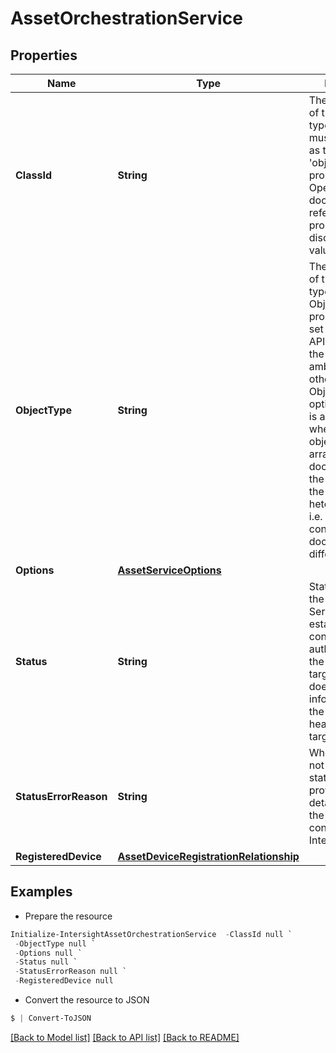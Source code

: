 # AssetOrchestrationService
## Properties

Name | Type | Description | Notes
------------ | ------------- | ------------- | -------------
**ClassId** | **String** | The concrete type of this complex type. Its value must be the same as the &#39;objectType&#39; property. The OpenAPI document references this property as a discriminator value. | [readonly] 
**ObjectType** | **String** | The concrete type of this complex type. The ObjectType property must be set explicitly by API clients when the type is ambiguous. In all other cases, the  ObjectType is optional.  The type is ambiguous when a managed object contains an array of nested documents, and the documents in the array are heterogeneous, i.e. the array can contain nested documents of different types. | 
**Options** | [**AssetServiceOptions**](AssetServiceOptions.md) |  | [optional] 
**Status** | **String** | Status indicates if the respective Service can establish a connection and authenticate with the managed target. Status does not include information about the functional health of the target. | [optional] [default to ""]
**StatusErrorReason** | **String** | When &#39;Status&#39; is not Connected, statusErrorReason provides further details about why the device is not connected with Intersight. | [optional] 
**RegisteredDevice** | [**AssetDeviceRegistrationRelationship**](AssetDeviceRegistrationRelationship.md) |  | [optional] 

## Examples

- Prepare the resource
```powershell
Initialize-IntersightAssetOrchestrationService  -ClassId null `
 -ObjectType null `
 -Options null `
 -Status null `
 -StatusErrorReason null `
 -RegisteredDevice null
```

- Convert the resource to JSON
```powershell
$ | Convert-ToJSON
```

[[Back to Model list]](../README.md#documentation-for-models) [[Back to API list]](../README.md#documentation-for-api-endpoints) [[Back to README]](../README.md)

